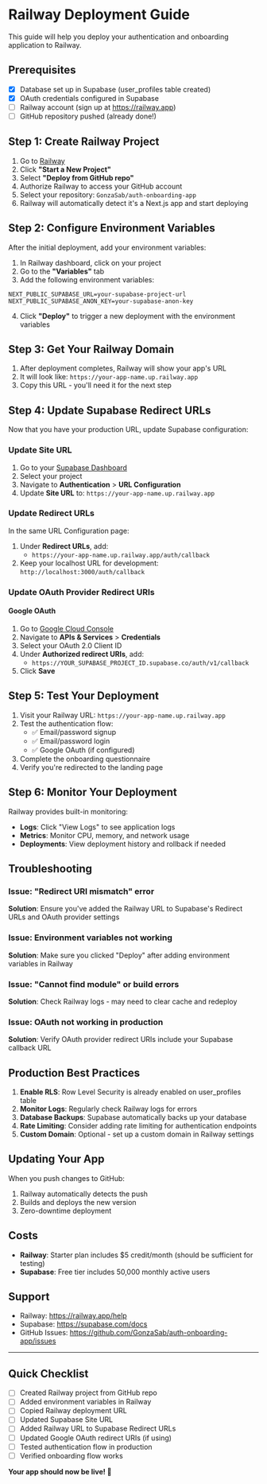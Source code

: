# Railway Deployment Guide

This guide will help you deploy your authentication and onboarding application to Railway.

## Prerequisites

- [x] Database set up in Supabase (user_profiles table created)
- [x] OAuth credentials configured in Supabase
- [ ] Railway account (sign up at https://railway.app)
- [ ] GitHub repository pushed (already done!)

## Step 1: Create Railway Project

1. Go to [Railway](https://railway.app)
2. Click **"Start a New Project"**
3. Select **"Deploy from GitHub repo"**
4. Authorize Railway to access your GitHub account
5. Select your repository: `GonzaSab/auth-onboarding-app`
6. Railway will automatically detect it's a Next.js app and start deploying

## Step 2: Configure Environment Variables

After the initial deployment, add your environment variables:

1. In Railway dashboard, click on your project
2. Go to the **"Variables"** tab
3. Add the following environment variables:

```
NEXT_PUBLIC_SUPABASE_URL=your-supabase-project-url
NEXT_PUBLIC_SUPABASE_ANON_KEY=your-supabase-anon-key
```

4. Click **"Deploy"** to trigger a new deployment with the environment variables

## Step 3: Get Your Railway Domain

1. After deployment completes, Railway will show your app's URL
2. It will look like: `https://your-app-name.up.railway.app`
3. Copy this URL - you'll need it for the next step

## Step 4: Update Supabase Redirect URLs

Now that you have your production URL, update Supabase configuration:

### Update Site URL
1. Go to your [Supabase Dashboard](https://supabase.com/dashboard)
2. Select your project
3. Navigate to **Authentication** > **URL Configuration**
4. Update **Site URL** to: `https://your-app-name.up.railway.app`

### Update Redirect URLs
In the same URL Configuration page:
1. Under **Redirect URLs**, add:
   - `https://your-app-name.up.railway.app/auth/callback`
2. Keep your localhost URL for development: `http://localhost:3000/auth/callback`

### Update OAuth Provider Redirect URIs

#### Google OAuth
1. Go to [Google Cloud Console](https://console.cloud.google.com)
2. Navigate to **APIs & Services** > **Credentials**
3. Select your OAuth 2.0 Client ID
4. Under **Authorized redirect URIs**, add:
   - `https://YOUR_SUPABASE_PROJECT_ID.supabase.co/auth/v1/callback`
5. Click **Save**

## Step 5: Test Your Deployment

1. Visit your Railway URL: `https://your-app-name.up.railway.app`
2. Test the authentication flow:
   - ✅ Email/password signup
   - ✅ Email/password login
   - ✅ Google OAuth (if configured)
3. Complete the onboarding questionnaire
4. Verify you're redirected to the landing page

## Step 6: Monitor Your Deployment

Railway provides built-in monitoring:
- **Logs**: Click "View Logs" to see application logs
- **Metrics**: Monitor CPU, memory, and network usage
- **Deployments**: View deployment history and rollback if needed

## Troubleshooting

### Issue: "Redirect URI mismatch" error
**Solution**: Ensure you've added the Railway URL to Supabase's Redirect URLs and OAuth provider settings

### Issue: Environment variables not working
**Solution**: Make sure you clicked "Deploy" after adding environment variables in Railway

### Issue: "Cannot find module" or build errors
**Solution**: Check Railway logs - may need to clear cache and redeploy

### Issue: OAuth not working in production
**Solution**: Verify OAuth provider redirect URIs include your Supabase callback URL

## Production Best Practices

1. **Enable RLS**: Row Level Security is already enabled on user_profiles table
2. **Monitor Logs**: Regularly check Railway logs for errors
3. **Database Backups**: Supabase automatically backs up your database
4. **Rate Limiting**: Consider adding rate limiting for authentication endpoints
5. **Custom Domain**: Optional - set up a custom domain in Railway settings

## Updating Your App

When you push changes to GitHub:
1. Railway automatically detects the push
2. Builds and deploys the new version
3. Zero-downtime deployment

## Costs

- **Railway**: Starter plan includes $5 credit/month (should be sufficient for testing)
- **Supabase**: Free tier includes 50,000 monthly active users

## Support

- Railway: https://railway.app/help
- Supabase: https://supabase.com/docs
- GitHub Issues: https://github.com/GonzaSab/auth-onboarding-app/issues

---

## Quick Checklist

- [ ] Created Railway project from GitHub repo
- [ ] Added environment variables in Railway
- [ ] Copied Railway deployment URL
- [ ] Updated Supabase Site URL
- [ ] Added Railway URL to Supabase Redirect URLs
- [ ] Updated Google OAuth redirect URIs (if using)
- [ ] Tested authentication flow in production
- [ ] Verified onboarding flow works

**Your app should now be live! 🎉**
